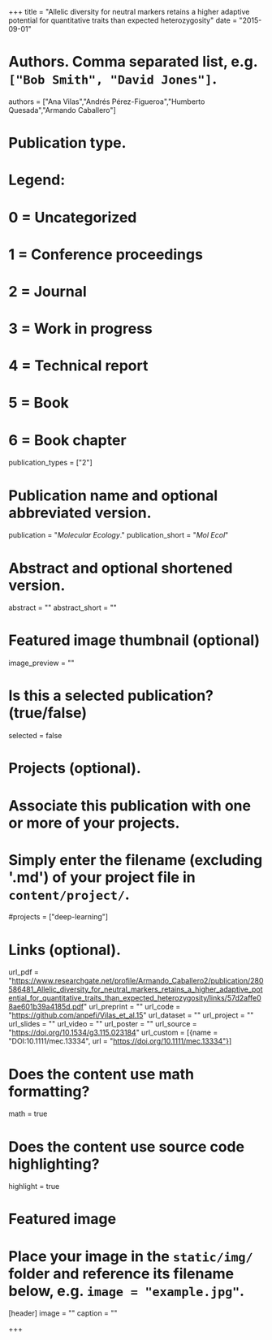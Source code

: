 +++
title = "Allelic diversity for neutral markers retains a higher adaptive potential for quantitative traits than expected heterozygosity"
date = "2015-09-01"

# Authors. Comma separated list, e.g. `["Bob Smith", "David Jones"]`.
authors = ["Ana Vilas","Andrés Pérez-Figueroa","Humberto Quesada","Armando Caballero"]

# Publication type.
# Legend:
# 0 = Uncategorized
# 1 = Conference proceedings
# 2 = Journal
# 3 = Work in progress
# 4 = Technical report
# 5 = Book
# 6 = Book chapter
publication_types = ["2"]

# Publication name and optional abbreviated version.
publication = "*Molecular Ecology*."
publication_short = "*Mol Ecol*"

# Abstract and optional shortened version.
abstract = ""
abstract_short = ""

# Featured image thumbnail (optional)
image_preview = ""

# Is this a selected publication? (true/false)
selected = false

# Projects (optional).
#   Associate this publication with one or more of your projects.
#   Simply enter the filename (excluding '.md') of your project file in `content/project/`.
#projects = ["deep-learning"]

# Links (optional).
url_pdf = "https://www.researchgate.net/profile/Armando_Caballero2/publication/280586481_Allelic_diversity_for_neutral_markers_retains_a_higher_adaptive_potential_for_quantitative_traits_than_expected_heterozygosity/links/57d2affe08ae601b39a4185d.pdf"
url_preprint = ""
url_code = "https://github.com/anpefi/Vilas_et_al.15"
url_dataset = ""
url_project = ""
url_slides = ""
url_video = ""
url_poster = ""
url_source = "https://doi.org/10.1534/g3.115.023184"
url_custom = [{name = "DOI:10.1111/mec.13334", url = "https://doi.org/10.1111/mec.13334"}]

# Does the content use math formatting?
math = true

# Does the content use source code highlighting?
highlight = true

# Featured image
# Place your image in the `static/img/` folder and reference its filename below, e.g. `image = "example.jpg"`.
[header]
image = ""
caption = ""

+++


